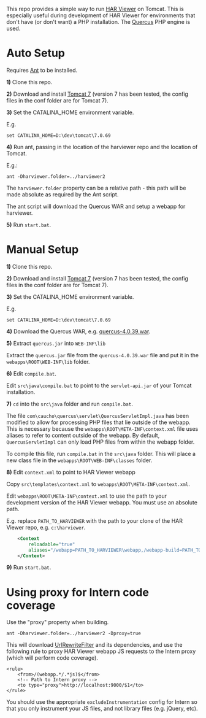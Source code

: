 This repo provides a simple way to run [HAR Viewer](https://github.com/janodvarko/harviewer)
on Tomcat.  This is especially useful during development of HAR Viewer for
environments that don't have (or don't want) a PHP installation.  The
[Quercus](http://quercus.caucho.com/) PHP engine is used.





# Auto Setup

Requires [Ant](http://ant.apache.org/) to be installed.

**1)** Clone this repo.

**2)** Download and install [Tomcat 7](http://tomcat.apache.org/download-70.cgi) (version 7 has been tested, the config files in the conf folder are for Tomcat 7).

**3)** Set the CATALINA_HOME environment variable.

E.g.

    set CATALINA_HOME=D:\dev\tomcat\7.0.69

**4)** Run ant, passing in the location of the harviewer repo and the location of Tomcat.

E.g.:

    ant -Dharviewer.folder=../harviewer2

The `harviewer.folder` property can be a relative path - this path will be made absolute as required by the Ant script.

The ant script will download the Quercus WAR and setup a webapp for harviewer.

**5)** Run `start.bat`.





# Manual Setup

**1)** Clone this repo.

**2)** Download and install [Tomcat 7](http://tomcat.apache.org/download-70.cgi) (version 7 has been tested, the config files in the conf folder are for Tomcat 7).

**3)** Set the CATALINA_HOME environment variable.

E.g.

    set CATALINA_HOME=D:\dev\tomcat\7.0.69

**4)** Download the Quercus WAR, e.g. [quercus-4.0.39.war](http://caucho.com/download/quercus-4.0.39.war).

**5)** Extract `quercus.jar` into `WEB-INF\lib`

Extract the `quercus.jar` file from the `quercus-4.0.39.war` file and put it in the `webapps\ROOT\WEB-INF\lib` folder.

**6)** Edit `compile.bat`.

Edit `src\java\compile.bat` to point to the `servlet-api.jar` of your Tomcat installation.

**7)** `cd` into the `src\java` folder and run `compile.bat`.

The file `com\caucho\quercus\servlet\QuercusServletImpl.java` has been modified to allow for processing PHP files that lie outside of the webapp. This is necessary because the `webapps\ROOT\META-INF\context.xml` file uses aliases to refer to content outside of the webapp. By default, `QuercusServletImpl` can only load PHP files from within the webapp folder.

To compile this file, run `compile.bat` in the `src\java` folder.  This will place a new class file in the `webapps\ROOT\WEB-INF\classes` folder.

**8)** Edit `context.xml` to point to HAR Viewer webapp

Copy `src\templates\context.xml` to `webapps\ROOT\META-INF\context.xml`.

Edit `webapps\ROOT\META-INF\context.xml` to use the path to your development version of the HAR Viewer webapp.  You must use an absolute path.

E.g. replace `PATH_TO_HARVIEWER` with the path to your clone of the HAR Viewer repo, e.g. `c:\harviewer`.

````xml
    <Context
        reloadable="true"
        aliases="/webapp=PATH_TO_HARVIEWER\webapp,/webapp-build=PATH_TO_HARVIEWER\webapp-build,/selenium=PATH_TO_HARVIEWER\selenium,/tests=PATH_TO_HARVIEWER\tests,/node_modules=PATH_TO_HARVIEWER\node_modules">
    </Context>
````

**9)** Run `start.bat`.





# Using proxy for Intern code coverage

Use the "proxy" property when building.

    ant -Dharviewer.folder=../harviewer2 -Dproxy=true

This will download [UrlRewriteFilter](cdn.rawgit.com/paultuckey/urlrewritefilter/master/src/doc/manual/4.0/index.html)
and its dependencies, and use the following rule to proxy HAR Viewer webapp JS requests to the Intern proxy (which will perform code coverage).

    <rule>
        <from>/(webapp.*/.*js)$</from>
        <!-- Path to Intern proxy -->
        <to type="proxy">http://localhost:9000/$1</to>
    </rule>

You should use the appropriate `excludeInstrumentation` config for Intern so that you only instrument your JS files, and not library files (e.g. jQuery, etc).

